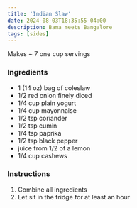 ```yaml
---
title: 'Indian Slaw'
date: 2024-08-03T18:35:55-04:00
description: Bama meets Bangalore
tags: [sides]
---
```


Makes ~ 7 one cup servings

### Ingredients

- 1 (14 oz) bag of coleslaw
- 1/2 red onion finely diced
- 1/4 cup plain yogurt
- 1/4 cup mayonnaise
- 1/2 tsp coriander
- 1/2 tsp cumin
- 1/4 tsp paprika
- 1/2 tsp black pepper
- juice from 1/2 of a lemon
- 1/4 cup cashews

### Instructions

1. Combine all ingredients
2. Let sit in the fridge for at least an hour
